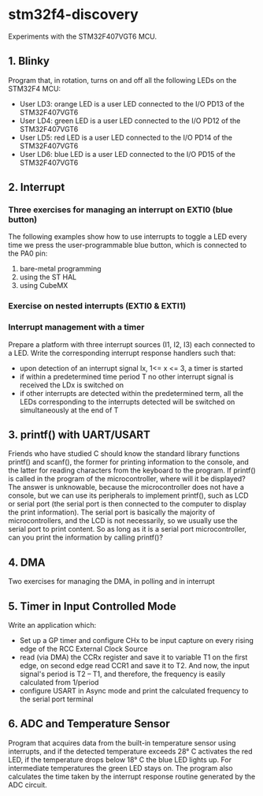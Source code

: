 # stm32f4-discovery
Experiments with the STM32F407VGT6 MCU.

## 1. Blinky
Program that, in rotation, turns on and off all the following LEDs on the STM32F4 MCU:
* User LD3: orange LED is a user LED connected to the I/O PD13 of the STM32F407VGT6
* User LD4: green LED is a user LED connected to the I/O PD12 of the STM32F407VGT6
* User LD5: red LED is a user LED connected to the I/O PD14 of the STM32F407VGT6
* User LD6: blue LED is a user LED connected to the I/O PD15 of the STM32F407VGT6


## 2. Interrupt

### Three exercises for managing an interrupt on EXTI0 (blue button)

The following examples show how to use interrupts to toggle a LED every time we press the user-programmable blue button, which is connected to the PA0 pin:
1. bare-metal programming
2. using the ST HAL
3. using CubeMX

### Exercise on nested interrupts (EXTI0 & EXTI1)

### Interrupt management with a timer
Prepare a platform with three interrupt sources (I1, I2, I3) each connected to a LED. Write the corresponding interrupt response handlers such that:
* upon detection of an interrupt signal Ix, 1<= x <= 3, a timer is started
* if within a predetermined time period T no other interrupt signal is received the LDx is switched on
* if other interrupts are detected within the predetermined term, all the LEDs corresponding to the interrupts detected will be switched on simultaneously at the end of T


## 3. printf() with UART/USART
Friends who have studied C should know the standard library functions printf() and scanf(), the former for printing information to the console, and the latter for reading characters from the keyboard to the program. If printf() is called in the program of the microcontroller, where will it be displayed? The answer is unknowable, because the microcontroller does not have a console, but we can use its peripherals to implement printf(), such as LCD or serial port (the serial port is then connected to the computer to display the print information). The serial port is basically the majority of microcontrollers, and the LCD is not necessarily, so we usually use the serial port to print content.
So as long as it is a serial port microcontroller, can you print the information by calling printf()?


## 4. DMA
Two exercises for managing the DMA, in polling and in interrupt


## 5. Timer in Input Controlled Mode
Write an application which:
* Set up a  GP timer  and configure CHx to be input capture on every rising edge of the RCC External Clock Source
* read (via DMA) the CCRx register and save it to variable T1 on the first edge, on second edge read CCR1 and save it to T2. And now, the input signal's period is T2 – T1, and therefore, the frequency is easily calculated from 1/period
* configure USART in Async mode and print the calculated frequency to the serial port terminal


## 6. ADC and Temperature Sensor
Program that acquires data from the built-in temperature sensor using interrupts, and if the detected temperature exceeds 28° C activates the red LED, if the temperature drops below 18° C the blue LED lights up. For intermediate temperatures the green LED stays on.
The program also calculates the time taken by the interrupt response routine generated by the ADC circuit.
